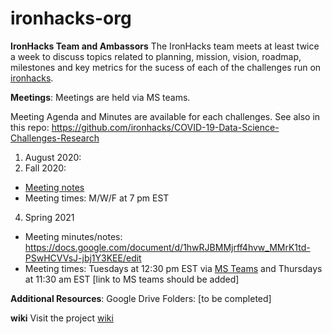# ironhacks-org

**IronHacks Team and Ambassors**
The IronHacks team meets at least twice a week to discuss topics related to planning, mission, vision, roadmap, milestones and key metrics for the sucess of each of the challenges run on [ironhacks](https://ironhacks.com). 


**Meetings**:
Meetings are held via MS teams. 

Meeting Agenda and Minutes are available for each challenges. See also in this repo: https://github.com/ironhacks/COVID-19-Data-Science-Challenges-Research

1. August 2020: 
2. Fall 2020:
* [Meeting notes](https://docs.google.com/document/d/e/2PACX-1vQq27Ln8M3vUyb51eWCbRd6e75gbcUz7hGBIENcLQOlSxJCVKJLMZgexPrH4QMS__uIe3TpnASYRHm2/pub)
* Meeting times: M/W/F at 7 pm EST 
4. Spring 2021
*  Meeting minutes/notes: https://docs.google.com/document/d/1hwRJBMMjrff4hvw_MMrK1td-PSwHCVVsJ-jbj1Y3KEE/edit
*  Meeting times: Tuesdays at 12:30 pm EST via [MS Teams](https://teams.microsoft.com/l/meetup-join/19%3ameeting_YjA4ODcwMjYtODUwMi00NzBkLWJjZjMtYjdiMmIyNDE4N2Jh%40thread.v2/0?context=%7b%22Tid%22%3a%224130bd39-7c53-419c-b1e5-8758d6d63f21%22%2c%22Oid%22%3a%22340e6ad0-ef52-4a82-8230-271ab4e3c722%22%7d) and Thursdays at 11:30 am EST [link to MS teams should be added]

**Additional Resources**:
Google Drive Folders: [to be completed]

**wiki**
Visit the project [wiki](https://github.com/ironhacks/ironhacks-org/wiki)
